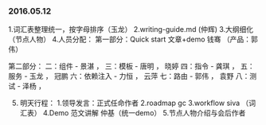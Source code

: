 ### 2016.05.12
1.词汇表整理统一，按字母排序（玉龙）
2.writing-guide.md (仲辉)
3.大纲细化（节点人物）
4.人员分配：
第一部分：Quick start 文章+demo 钱骞  （产品：郭伟）

第二部分：
二：组件 - 景湛  ，
三：模板 - 唐明  ， 晓婷
四：指令 - 龚琪  ，
五：服务 - 玉龙  ， 冠鹏
六：依赖注入 - 力恒  ， 云萍
七：路由 - 郭伟   ，  袁野
八：测试 - 泽杨   ，

5. 明天行程：
1.领导发言：正式任命作者
2.roadmap  gc 
3.workflow  siva （词汇表）
4.Demo 范文讲解  仲基（统一demo）
5.节点人物介绍与会后作者


